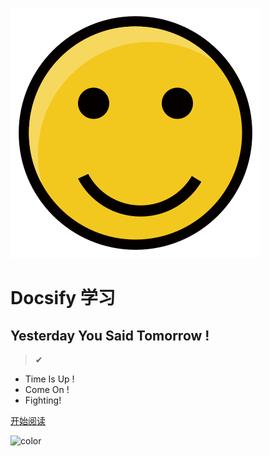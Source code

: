 ![logo](./icon.svg)
# Docsify 学习
## Yesterday You Said Tomorrow !
> ✔
* Time Is Up !
* Come On !
* Fighting!

[开始阅读](README)

![color](#f5f5d5)
